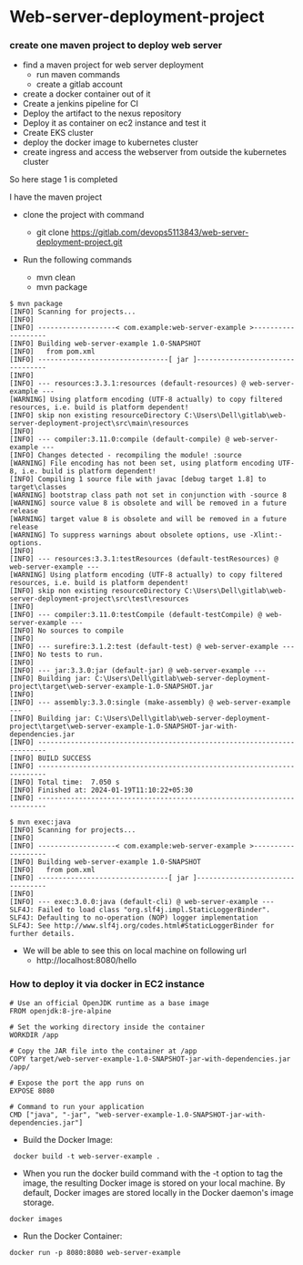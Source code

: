 # Web-server-deployment-project


### create one maven project to deploy web server

- find a maven project for web server deployment
    - run maven commands
    - create a gitlab account
- create a docker container out of it
- Create a jenkins pipeline for CI
- Deploy the artifact to the nexus repository
- Deploy it as container on ec2 instance and test it
- Create EKS cluster
- deploy the docker image to kubernetes cluster
- create ingress and access the webserver from outside the kubernetes cluster

So here stage 1 is completed

I have the maven project 

- clone the project with command
    - git clone https://gitlab.com/devops5113843/web-server-deployment-project.git

- Run the following commands
    - mvn clean
    - mvn package

```
$ mvn package
[INFO] Scanning for projects...
[INFO] 
[INFO] -------------------< com.example:web-server-example >-------------------
[INFO] Building web-server-example 1.0-SNAPSHOT
[INFO]   from pom.xml
[INFO] --------------------------------[ jar ]---------------------------------
[INFO] 
[INFO] --- resources:3.3.1:resources (default-resources) @ web-server-example ---
[WARNING] Using platform encoding (UTF-8 actually) to copy filtered resources, i.e. build is platform dependent!
[INFO] skip non existing resourceDirectory C:\Users\Dell\gitlab\web-server-deployment-project\src\main\resources
[INFO]
[INFO] --- compiler:3.11.0:compile (default-compile) @ web-server-example ---
[INFO] Changes detected - recompiling the module! :source
[WARNING] File encoding has not been set, using platform encoding UTF-8, i.e. build is platform dependent!
[INFO] Compiling 1 source file with javac [debug target 1.8] to target\classes
[WARNING] bootstrap class path not set in conjunction with -source 8
[WARNING] source value 8 is obsolete and will be removed in a future release
[WARNING] target value 8 is obsolete and will be removed in a future release
[WARNING] To suppress warnings about obsolete options, use -Xlint:-options.
[INFO]
[INFO] --- resources:3.3.1:testResources (default-testResources) @ web-server-example ---
[WARNING] Using platform encoding (UTF-8 actually) to copy filtered resources, i.e. build is platform dependent!
[INFO] skip non existing resourceDirectory C:\Users\Dell\gitlab\web-server-deployment-project\src\test\resources
[INFO]
[INFO] --- compiler:3.11.0:testCompile (default-testCompile) @ web-server-example ---
[INFO] No sources to compile
[INFO]
[INFO] --- surefire:3.1.2:test (default-test) @ web-server-example ---
[INFO] No tests to run.
[INFO]
[INFO] --- jar:3.3.0:jar (default-jar) @ web-server-example ---
[INFO] Building jar: C:\Users\Dell\gitlab\web-server-deployment-project\target\web-server-example-1.0-SNAPSHOT.jar
[INFO] 
[INFO] --- assembly:3.3.0:single (make-assembly) @ web-server-example ---
[INFO] Building jar: C:\Users\Dell\gitlab\web-server-deployment-project\target\web-server-example-1.0-SNAPSHOT-jar-with-dependencies.jar
[INFO] ------------------------------------------------------------------------
[INFO] BUILD SUCCESS
[INFO] ------------------------------------------------------------------------
[INFO] Total time:  7.050 s
[INFO] Finished at: 2024-01-19T11:10:22+05:30
[INFO] ------------------------------------------------------------------------
```    
```
$ mvn exec:java
[INFO] Scanning for projects...
[INFO]
[INFO] -------------------< com.example:web-server-example >-------------------
[INFO] Building web-server-example 1.0-SNAPSHOT
[INFO]   from pom.xml
[INFO] --------------------------------[ jar ]---------------------------------
[INFO]
[INFO] --- exec:3.0.0:java (default-cli) @ web-server-example ---
SLF4J: Failed to load class "org.slf4j.impl.StaticLoggerBinder".
SLF4J: Defaulting to no-operation (NOP) logger implementation
SLF4J: See http://www.slf4j.org/codes.html#StaticLoggerBinder for further details.
```

- We will be able to see this on local machine on following url
    - http://localhost:8080/hello


### How to deploy it via docker in EC2 instance

```
# Use an official OpenJDK runtime as a base image
FROM openjdk:8-jre-alpine

# Set the working directory inside the container
WORKDIR /app

# Copy the JAR file into the container at /app
COPY target/web-server-example-1.0-SNAPSHOT-jar-with-dependencies.jar /app/

# Expose the port the app runs on
EXPOSE 8080

# Command to run your application
CMD ["java", "-jar", "web-server-example-1.0-SNAPSHOT-jar-with-dependencies.jar"]

```

- Build the Docker Image:
```
 docker build -t web-server-example .
```
- When you run the docker build command with the -t option to tag the image, the resulting Docker image is stored on your local machine. By default, Docker images are stored locally in the Docker daemon's image storage.

```
docker images
```
- Run the Docker Container:
```
docker run -p 8080:8080 web-server-example
```